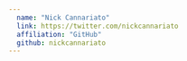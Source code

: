 ```yaml
---
  name: "Nick Cannariato"
  link: https://twitter.com/nickcannariato
  affiliation: "GitHub"
  github: nickcannariato
---
```

